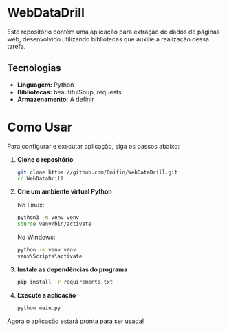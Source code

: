 # WebDataDrill

Este repositório contém uma aplicação para extração de dados de páginas web, desenvolvido utilizando bibliotecas que auxilie a realização dessa tarefa.

## Tecnologias
- **Linguagem:** Python
- **Bibliotecas:** beautifulSoup, requests. 
- **Armazenamento:** A definir

# Como Usar

Para configurar e executar aplicação, siga os passos abaixo:

1. **Clone o repositório**
   ```bash
   git clone https://github.com/Onifin/WebDataDrill.git
   cd WebDataDrill
   ```

2. **Crie um ambiente virtual Python**

   No Linux:
   ```bash
   python3 -m venv venv
   source venv/bin/activate
   ```

   No Windows:
   ```bash
   python -m venv venv
   venv\Scripts\activate
   ```

3. **Instale as dependências do programa**
   ```bash
   pip install -r requirements.txt
   ```
   
4. **Execute a aplicação**
   ```bash
   python main.py
   ```

Agora o aplicação estará pronta para ser usada!
